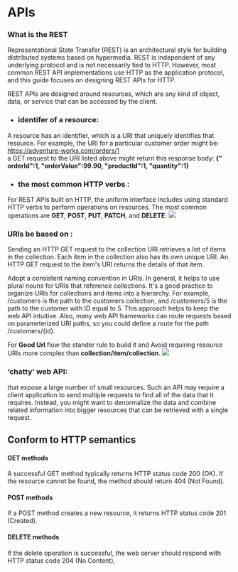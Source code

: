 # APIs
### What is the REST

Representational State Transfer (REST) 
is an architectural style for building distributed systems based on hypermedia. REST is independent of any underlying protocol and is not necessarily tied to HTTP. However, most common REST API implementations use HTTP as the application protocol, and this guide focuses on designing REST APIs for HTTP.

REST APIs are designed around resources, which are any kind of object, data, or service that can be accessed by the client.

+ ### identifer of a resource:
A resource has an identifier, which is a URI that uniquely identifies that resource. For example, the URI for a particular customer order might be:  https://adventure-works.com/orders/1  
a GET request to the URI listed above might return this response body:
**{"
orderId":1,
"orderValue":99.90,
"productId":1,
"quantity":1}** 

+ ###  the most common HTTP verbs :
For REST APIs built on HTTP, the uniform interface includes using standard HTTP verbs to perform operations on resources. The most common operations are **GET**, **POST**, **PUT**, **PATCH**, and **DELETE**.
![](https://miro.medium.com/max/1135/1*E4WwbdA-NSJJimYZA9r6Cg.png)

### URIs be based on :
Sending an HTTP GET request to the collection URI retrieves a list of items in the collection. Each item in the collection also has its own unique URI. An HTTP GET request to the item's URI returns the details of that item.

Adopt a consistent naming convention in URIs. In general, it helps to use plural nouns for URIs that reference collections. It's a good practice to organize URIs for collections and items into a hierarchy. For example, /customers is the path to the customers collection, and /customers/5 is the path to the customer with ID equal to 5. This approach helps to keep the web API intuitive. Also, many web API frameworks can route requests based on parameterized URI paths, so you could define a route for the path /customers/{id}.

For **Good Url** flow the stander rule to build it and Avoid requiring resource URIs more complex than **collection/item/collection**.
![](https://yalantis.com/uploads/ckeditor/pictures/4238/uri-components.png)
 
### ‘chatty’ web API:
that expose a large number of small resources. Such an API may require a client application to send multiple requests to find all of the data that it requires. Instead, you might want to denormalize the data and combine related information into bigger resources that can be retrieved with a single request. 




## Conform to HTTP semantics
#### GET methods
A successful GET method typically returns HTTP status code 200 (OK). If the resource cannot be found, the method should return 404 (Not Found).


 #### POST methods
If a POST method creates a new resource, it returns HTTP status code 201 (Created).

#### DELETE methods
If the delete operation is successful, the web server should respond with HTTP status code 204 (No Content),





